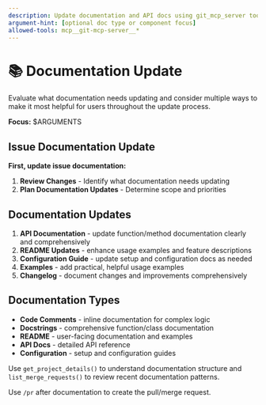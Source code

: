 ```yaml
---
description: Update documentation and API docs using git_mcp_server tools for project context
argument-hint: [optional doc type or component focus]
allowed-tools: mcp__git-mcp-server__*
---
```


# 📚 Documentation Update

Evaluate what documentation needs updating and consider multiple ways to make it most helpful for users throughout the update process.

**Focus:** $ARGUMENTS

## Issue Documentation Update

**First, update issue documentation:**

1. **Review Changes** - Identify what documentation needs updating
2. **Plan Documentation Updates** - Determine scope and priorities

## Documentation Updates

1. **API Documentation** - update function/method documentation clearly and comprehensively
2. **README Updates** - enhance usage examples and feature descriptions
3. **Configuration Guide** - update setup and configuration docs as needed
4. **Examples** - add practical, helpful usage examples
5. **Changelog** - document changes and improvements comprehensively

## Documentation Types

- **Code Comments** - inline documentation for complex logic
- **Docstrings** - comprehensive function/class documentation
- **README** - user-facing documentation and examples
- **API Docs** - detailed API reference
- **Configuration** - setup and configuration guides

Use `get_project_details()` to understand documentation structure and `list_merge_requests()` to review recent documentation patterns.

Use `/pr` after documentation to create the pull/merge request.
